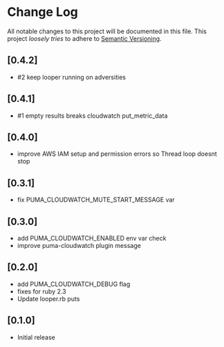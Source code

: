 # Change Log

All notable changes to this project will be documented in this file.
This project *loosely tries* to adhere to [Semantic Versioning](http://semver.org/).

## [0.4.2]
- #2 keep looper running on adversities

## [0.4.1]
- #1 empty results breaks cloudwatch put_metric_data

## [0.4.0]
- improve AWS IAM setup and permission errors so Thread loop doesnt stop

## [0.3.1]
- fix PUMA_CLOUDWATCH_MUTE_START_MESSAGE var

## [0.3.0]
- add PUMA\_CLOUDWATCH\_ENABLED env var check
- improve puma-cloudwatch plugin message

## [0.2.0]
- add PUMA\_CLOUDWATCH\_DEBUG flag
- fixes for ruby 2.3
- Update looper.rb puts

## [0.1.0]
- Initial release
